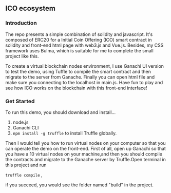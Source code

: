 ## ICO ecosystem

### Introduction

The repo presents a simple combination of solidity and javascript.
It's composed of ERC20 for a Initial Coin Offering (ICO) smart contract in solidity and front-end html page with web3.js and Vue.js. Besides, my CSS framework uses Bulma, which is suitable for me to complete the small project like this.

To create a virtual blockchain nodes environment, I use Ganachi UI version to test the demo, using Tuffle to compile the smart contract and then migrate to the server from Ganache. Finally you can open html file and make sure you connecting to the localhost in main.js. Have fun to play and see how ICO works on the blockchain with this front-end interface!

### Get Started

To run this demo, you should download and install...

1. node.js
2. Ganachi CLI
3. `npm install -g truffle` to install Truffle globally.

Then I would tell you how to run virtual nodes on your computer so that you can operate the demo on the front-end. First of all, open up Ganachi so that you have a 10 virtual nodes on your machine,and then you should compile the contracts and migrate to the Ganache server by Truffle.Open terminal in this project and run

`truffle compile` , 

if you succeed, you would see the folder named "build" in the project.
